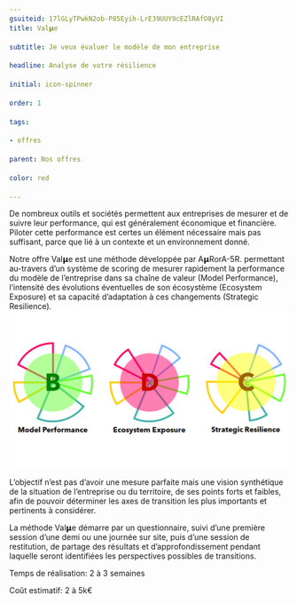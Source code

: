 ```yaml
---
gsuiteid: 17lGLyTPwkN2ob-P85Eyih-LrE39UUY9cEZlRAfO8yVI
title: Val𝝻e

subtitle: Je veux évaluer le modèle de mon entreprise

headline: Analyse de votre résilience

initial: icon-spinner

order: 1

tags:

- offres

parent: Nos offres

color: red

---
```


De nombreux outils et sociétés permettent aux entreprises de mesurer et de suivre leur performance, qui est généralement économique et financière. Piloter cette performance est certes un élément nécessaire mais pas suffisant, parce que lié à un contexte et un environnement donné.

 

Notre offre Val𝝻e est une méthode développée par A𝝻RorA-5R. permettant au-travers d’un système de scoring de mesurer rapidement la performance du modèle de l’entreprise dans sa chaîne de valeur (Model Performance), l’intensité des évolutions éventuelles de son écosystème (Ecosystem Exposure) et sa capacité d’adaptation à ces changements (Strategic Resilience).![](images/image1.png)

L’objectif n’est pas d’avoir une mesure parfaite mais une vision synthétique de la situation de l’entreprise ou du territoire, de ses points forts et faibles, afin de pouvoir déterminer les axes de transition les plus importants et pertinents à considérer.

La méthode Val𝝻e démarre par un questionnaire, suivi d’une première session d’une demi ou une journée sur site, puis d’une session de restitution, de partage des résultats et d’approfondissement pendant laquelle seront identifiées les perspectives possibles de transitions.

Temps de réalisation: 2 à 3 semaines

Coût estimatif: 2 à 5k€

